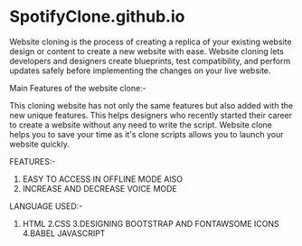 # SpotifyClone.github.io


Website cloning is the process of creating a replica of your existing website design or content to create a new website with ease. Website cloning lets developers and designers create blueprints, test compatibility, and perform updates safely before implementing the changes on your live website.

Main Features of the website clone:- 

This cloning website has not only the same features but also added with the new unique features. This helps designers who recently started their career to create a website without any need to write the script. Website clone helps you to save your time as it's clone scripts allows you to launch your website quickly.

FEATURES:- 

1. EASY TO ACCESS IN OFFLINE MODE AlSO
2. INCREASE AND DECREASE VOICE MODE 

LANGUAGE USED:- 

1. HTML
2.CSS
3.DESIGNING BOOTSTRAP AND FONTAWSOME ICONS 
4.BABEL JAVASCRIPT


